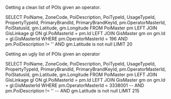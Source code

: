 Getting a clean list of POIs given an operator.

SELECT
  PoiName, ZoneCode, PoiDescription, PoiTypeId, UsageTypeId, PropertyTypeId, 
  PrimaryBrandId, PrimaryBrandKeyId, pm.OperatorMasterId, PoiStatusId, gm.Latitude, gm.Longitude
  FROM PoiMaster pm
  LEFT JOIN GisLinkage gl ON gl.PoiMasterId = pm.Id
  LEFT JOIN GisMaster gm on gm.Id = gl.GisMasterId
  WHERE pm.OperatorMasterId = 196
  AND pm.PoiDescription != ''
  AND gm.Latitude is not null
  LIMIT 20

Getting an ugly list of POIs given an operator

SELECT
  PoiName, ZoneCode, PoiDescription, PoiTypeId, UsageTypeId, PropertyTypeId, 
  PrimaryBrandId, PrimaryBrandKeyId, pm.OperatorMasterId, PoiStatusId, gm.Latitude, gm.Longitude
  FROM PoiMaster pm
  LEFT JOIN GisLinkage gl ON gl.PoiMasterId = pm.Id
  LEFT JOIN GisMaster gm on gm.Id = gl.GisMasterId
  WHERE pm.OperatorMasterId = 3338001
  -- AND pm.PoiDescription != ''
  -- AND gm.Latitude is not null
  LIMIT 215